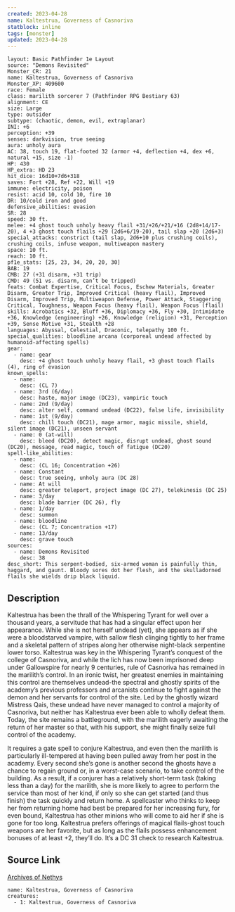 ```yaml
---
created: 2023-04-28
name: Kaltestrua, Governess of Casnoriva
statblock: inline
tags: [monster]
updated: 2023-04-28
---
```

```statblock
layout: Basic Pathfinder 1e Layout
source: "Demons Revisited"
Monster_CR: 21
name: Kaltestrua, Governess of Casnoriva
Monster_XP: 409600
race: Female
class: marilith sorcerer 7 (Pathfinder RPG Bestiary 63)
alignment: CE
size: Large
type: outsider
subtype: (chaotic, demon, evil, extraplanar)
INI: +6
perception: +39
senses: darkvision, true seeing
aura: unholy aura
AC: 38, touch 19, flat-footed 32 (armor +4, deflection +4, dex +6, natural +15, size -1)
HP: 430
HP_extra: HD 23
hit_dice: 16d10+7d6+318
saves: Fort +28, Ref +22, Will +19
immune: electricity, poison
resist: acid 10, cold 10, fire 10
DR: 10/cold iron and good
defensive_abilities: evasion
SR: 28
speed: 30 ft.
melee: +4 ghost touch unholy heavy flail +31/+26/+21/+16 (2d8+14/17-20), 4 +3 ghost touch flails +29 (2d6+6/19-20), tail slap +20 (2d6+3)
special_attacks: constrict (tail slap, 2d6+10 plus crushing coils), crushing coils, infuse weapon, multiweapon mastery
space: 10 ft.
reach: 10 ft.
pf1e_stats: [25, 23, 34, 20, 20, 30]
BAB: 19
CMB: 27 (+31 disarm, +31 trip)
CMD: 49 (51 vs. disarm, can’t be tripped)
feats: Combat Expertise, Critical Focus, Eschew Materials, Greater Disarm, Greater Trip, Improved Critical (heavy flail), Improved Disarm, Improved Trip, Multiweapon Defense, Power Attack, Staggering Critical, Toughness, Weapon Focus (heavy flail), Weapon Focus (flail)
skills: Acrobatics +32, Bluff +36, Diplomacy +36, Fly +30, Intimidate +36, Knowledge (engineering) +26, Knowledge (religion) +31, Perception +39, Sense Motive +31, Stealth +28
languages: Abyssal, Celestial, Draconic, telepathy 100 ft.
special_qualities: bloodline arcana (corporeal undead affected by humanoid-affecting spells)
gear:
  - name: gear
    desc: +4 ghost touch unholy heavy flail, +3 ghost touch flails (4), ring of evasion
known_spells:
  - name:
    desc: (CL 7)
  - name: 3rd (6/day)
    desc: haste, major image (DC23), vampiric touch
  - name: 2nd (9/day)
    desc: alter self, command undead (DC22), false life, invisibility
  - name: 1st (9/day)
    desc: chill touch (DC21), mage armor, magic missile, shield, silent image (DC21), unseen servant
  - name: 0 (at-will)
    desc: bleed (DC20), detect magic, disrupt undead, ghost sound (DC20), message, read magic, touch of fatigue (DC20)
spell-like_abilities:
  - name:
    desc: (CL 16; Concentration +26)
  - name: Constant
    desc: true seeing, unholy aura (DC 28)
  - name: At will
    desc: greater teleport, project image (DC 27), telekinesis (DC 25)
  - name: 3/day
    desc: blade barrier (DC 26), fly
  - name: 1/day
    desc: summon
  - name: bloodline
    desc: (CL 7; Concentration +17)
  - name: 13/day
    desc: grave touch
sources:
  - name: Demons Revisited
    desc: 38
desc_short: This serpent-bodied, six-armed woman is painfully thin, haggard, and gaunt. Bloody sores dot her flesh, and the skulladorned flails she wields drip black liquid.
```
## Description
Kaltestrua has been the thrall of the Whispering Tyrant for well over a thousand years, a servitude that has had a singular effect upon her appearance. While she is not herself undead (yet), she appears as if she were a bloodstarved vampire, with sallow flesh clinging tightly to her frame and a skeletal pattern of stripes along her otherwise night-black serpentine lower torso. Kaltestrua was key in the Whispering Tyrant’s conquest of the college of Casnoriva, and while the lich has now been imprisoned deep under Gallowspire for nearly 9 centuries, rule of Casnoriva has remained in the marilith’s control. In an ironic twist, her greatest enemies in maintaining this control are themselves undead-the spectral and ghostly spirits of the academy’s previous professors and arcanists continue to fight against the demon and her servants for control of the site. Led by the ghostly wizard Mistress Qais, these undead have never managed to control a majority of Casnoriva, but neither has Kaltestrua ever been able to wholly defeat them. Today, the site remains a battleground, with the marilith eagerly awaiting the return of her master so that, with his support, she might finally seize full control of the academy.

It requires a gate spell to conjure Kaltestrua, and even then the marilith is particularly ill-tempered at having been pulled away from her post in the academy. Every second she’s gone is another second the ghosts have a chance to regain ground or, in a worst-case scenario, to take control of the building. As a result, if a conjurer has a relatively short-term task (taking less than a day) for the marilith, she is more likely to agree to perform the service than most of her kind, if only so she can get started (and thus finish) the task quickly and return home. A spellcaster who thinks to keep her from returning home had best be prepared for her increasing fury, for even bound, Kaltestrua has other minions who will come to aid her if she is gone for too long. Kaltestrua prefers offerings of magical flails-ghost touch weapons are her favorite, but as long as the flails possess enhancement bonuses of at least +2, they’ll do. It’s a DC 31 check to research Kaltestrua.
## Source Link
[Archives of Nethys](https://aonprd.com/MonsterDisplay.aspx?ItemName=Kaltestrua%2C%20Governess%20of%20Casnoriva)
```encounter-table
name: Kaltestrua, Governess of Casnoriva
creatures:
  - 1: Kaltestrua, Governess of Casnoriva
```
